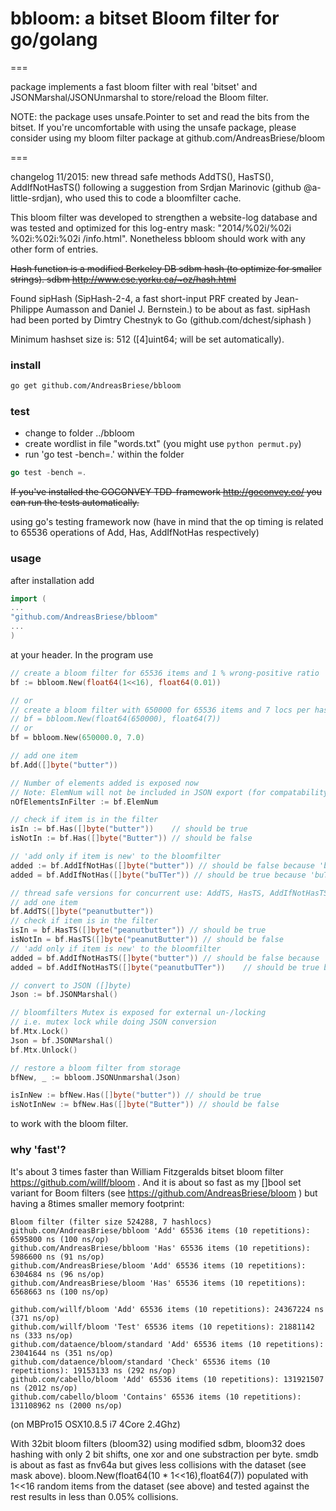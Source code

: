 # bbloom: a bitset Bloom filter for go/golang
===

package implements a fast bloom filter with real 'bitset' and JSONMarshal/JSONUnmarshal to store/reload the Bloom
filter.

NOTE: the package uses unsafe.Pointer to set and read the bits from the bitset. If you're uncomfortable with using the
unsafe package, please consider using my bloom filter package at github.com/AndreasBriese/bloom

===

changelog 11/2015: new thread safe methods AddTS(), HasTS(), AddIfNotHasTS() following a suggestion from Srdjan
Marinovic (github @a-little-srdjan), who used this to code a bloomfilter cache.

This bloom filter was developed to strengthen a website-log database and was tested and optimized for this log-entry
mask: "2014/%02i/%02i %02i:%02i:%02i /info.html". Nonetheless bbloom should work with any other form of entries.

~~Hash function is a modified Berkeley DB sdbm hash (to optimize for smaller strings).
sdbm  http://www.cse.yorku.ca/~oz/hash.html~~

Found sipHash (SipHash-2-4, a fast short-input PRF created by Jean-Philippe Aumasson and Daniel J. Bernstein.) to be
about as fast. sipHash had been ported by Dimtry Chestnyk to Go (github.com/dchest/siphash )

Minimum hashset size is: 512 ([4]uint64; will be set automatically).

### install

```sh
go get github.com/AndreasBriese/bbloom
```

### test

+ change to folder ../bbloom
+ create wordlist in file "words.txt" (you might use `python permut.py`)
+ run 'go test -bench=.' within the folder

```go
go test -bench =.
```

~~If you've installed the GOCONVEY TDD-framework http://goconvey.co/ you can run the tests automatically.~~

using go's testing framework now (have in mind that the op timing is related to 65536 operations of Add, Has,
AddIfNotHas respectively)

### usage

after installation add

```go
import (
...
"github.com/AndreasBriese/bbloom"
...
)
```

at your header. In the program use

```go
// create a bloom filter for 65536 items and 1 % wrong-positive ratio 
bf := bbloom.New(float64(1<<16), float64(0.01))

// or 
// create a bloom filter with 650000 for 65536 items and 7 locs per hash explicitly
// bf = bbloom.New(float64(650000), float64(7))
// or
bf = bbloom.New(650000.0, 7.0)

// add one item
bf.Add([]byte("butter"))

// Number of elements added is exposed now 
// Note: ElemNum will not be included in JSON export (for compatability to older version)
nOfElementsInFilter := bf.ElemNum

// check if item is in the filter
isIn := bf.Has([]byte("butter"))    // should be true
isNotIn := bf.Has([]byte("Butter")) // should be false

// 'add only if item is new' to the bloomfilter
added := bf.AddIfNotHas([]byte("butter")) // should be false because 'butter' is already in the set
added = bf.AddIfNotHas([]byte("buTTer")) // should be true because 'buTTer' is new

// thread safe versions for concurrent use: AddTS, HasTS, AddIfNotHasTS
// add one item
bf.AddTS([]byte("peanutbutter"))
// check if item is in the filter
isIn = bf.HasTS([]byte("peanutbutter")) // should be true
isNotIn = bf.HasTS([]byte("peanutButter")) // should be false
// 'add only if item is new' to the bloomfilter
added = bf.AddIfNotHasTS([]byte("butter")) // should be false because 'peanutbutter' is already in the set
added = bf.AddIfNotHasTS([]byte("peanutbuTTer"))    // should be true because 'penutbuTTer' is new

// convert to JSON ([]byte) 
Json := bf.JSONMarshal()

// bloomfilters Mutex is exposed for external un-/locking
// i.e. mutex lock while doing JSON conversion
bf.Mtx.Lock()
Json = bf.JSONMarshal()
bf.Mtx.Unlock()

// restore a bloom filter from storage 
bfNew, _ := bbloom.JSONUnmarshal(Json)

isInNew := bfNew.Has([]byte("butter")) // should be true
isNotInNew := bfNew.Has([]byte("Butter")) // should be false

```

to work with the bloom filter.

### why 'fast'?

It's about 3 times faster than William Fitzgeralds bitset bloom filter https://github.com/willf/bloom . And it is about
so fast as my []bool set variant for Boom filters (see https://github.com/AndreasBriese/bloom ) but having a 8times
smaller memory footprint:

	Bloom filter (filter size 524288, 7 hashlocs)
	github.com/AndreasBriese/bbloom 'Add' 65536 items (10 repetitions): 6595800 ns (100 ns/op)
    github.com/AndreasBriese/bbloom 'Has' 65536 items (10 repetitions): 5986600 ns (91 ns/op)
	github.com/AndreasBriese/bloom 'Add' 65536 items (10 repetitions): 6304684 ns (96 ns/op)
	github.com/AndreasBriese/bloom 'Has' 65536 items (10 repetitions): 6568663 ns (100 ns/op)
	
	github.com/willf/bloom 'Add' 65536 items (10 repetitions): 24367224 ns (371 ns/op)
	github.com/willf/bloom 'Test' 65536 items (10 repetitions): 21881142 ns (333 ns/op)
	github.com/dataence/bloom/standard 'Add' 65536 items (10 repetitions): 23041644 ns (351 ns/op)
	github.com/dataence/bloom/standard 'Check' 65536 items (10 repetitions): 19153133 ns (292 ns/op)
	github.com/cabello/bloom 'Add' 65536 items (10 repetitions): 131921507 ns (2012 ns/op)
	github.com/cabello/bloom 'Contains' 65536 items (10 repetitions): 131108962 ns (2000 ns/op)

(on MBPro15 OSX10.8.5 i7 4Core 2.4Ghz)

With 32bit bloom filters (bloom32) using modified sdbm, bloom32 does hashing with only 2 bit shifts, one xor and one
substraction per byte. smdb is about as fast as fnv64a but gives less collisions with the dataset (see mask above).
bloom.New(float64(10 * 1<<16),float64(7)) populated with 1<<16 random items from the dataset (see above) and tested
against the rest results in less than 0.05% collisions.   
